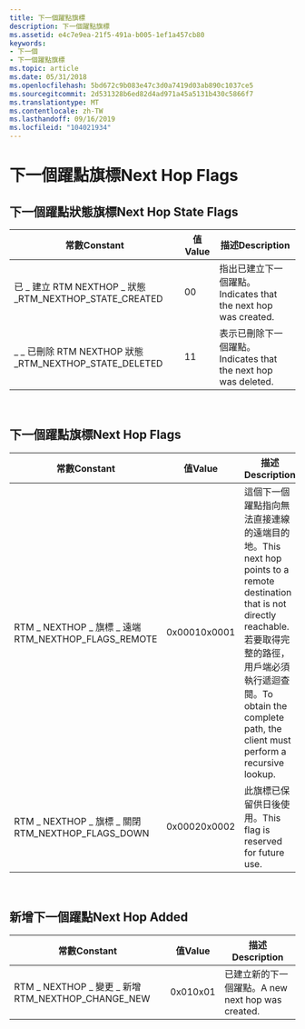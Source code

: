```yaml
---
title: 下一個躍點旗標
description: 下一個躍點旗標
ms.assetid: e4c7e9ea-21f5-491a-b005-1ef1a457cb80
keywords:
- 下一個
- 下一個躍點旗標
ms.topic: article
ms.date: 05/31/2018
ms.openlocfilehash: 5bd672c9b083e47c3d0a7419d03ab890c1037ce5
ms.sourcegitcommit: 2d531328b6ed82d4ad971a45a5131b430c5866f7
ms.translationtype: MT
ms.contentlocale: zh-TW
ms.lasthandoff: 09/16/2019
ms.locfileid: "104021934"
---
```

# <a name="next-hop-flags"></a><span data-ttu-id="39092-105">下一個躍點旗標</span><span class="sxs-lookup"><span data-stu-id="39092-105">Next Hop Flags</span></span>

## <a name="next-hop-state-flags"></a><span data-ttu-id="39092-106">下一個躍點狀態旗標</span><span class="sxs-lookup"><span data-stu-id="39092-106">Next Hop State Flags</span></span>



| <span data-ttu-id="39092-107">常數</span><span class="sxs-lookup"><span data-stu-id="39092-107">Constant</span></span>                     | <span data-ttu-id="39092-108">值</span><span class="sxs-lookup"><span data-stu-id="39092-108">Value</span></span> | <span data-ttu-id="39092-109">描述</span><span class="sxs-lookup"><span data-stu-id="39092-109">Description</span></span>                              |
|------------------------------|-------|------------------------------------------|
| <span data-ttu-id="39092-110">已 \_ 建立 RTM NEXTHOP \_ 狀態 \_</span><span class="sxs-lookup"><span data-stu-id="39092-110">RTM\_NEXTHOP\_STATE\_CREATED</span></span> | <span data-ttu-id="39092-111">0</span><span class="sxs-lookup"><span data-stu-id="39092-111">0</span></span>     | <span data-ttu-id="39092-112">指出已建立下一個躍點。</span><span class="sxs-lookup"><span data-stu-id="39092-112">Indicates that the next hop was created.</span></span> |
| <span data-ttu-id="39092-113">\_ \_ 已刪除 RTM NEXTHOP 狀態 \_</span><span class="sxs-lookup"><span data-stu-id="39092-113">RTM\_NEXTHOP\_STATE\_DELETED</span></span> | <span data-ttu-id="39092-114">1</span><span class="sxs-lookup"><span data-stu-id="39092-114">1</span></span>     | <span data-ttu-id="39092-115">表示已刪除下一個躍點。</span><span class="sxs-lookup"><span data-stu-id="39092-115">Indicates that the next hop was deleted.</span></span> |



 

## <a name="next-hop-flags"></a><span data-ttu-id="39092-116">下一個躍點旗標</span><span class="sxs-lookup"><span data-stu-id="39092-116">Next Hop Flags</span></span>



| <span data-ttu-id="39092-117">常數</span><span class="sxs-lookup"><span data-stu-id="39092-117">Constant</span></span>                    | <span data-ttu-id="39092-118">值</span><span class="sxs-lookup"><span data-stu-id="39092-118">Value</span></span>  | <span data-ttu-id="39092-119">描述</span><span class="sxs-lookup"><span data-stu-id="39092-119">Description</span></span>                                                                                                                                           |
|-----------------------------|--------|-------------------------------------------------------------------------------------------------------------------------------------------------------|
| <span data-ttu-id="39092-120">RTM \_ NEXTHOP \_ 旗標 \_ 遠端</span><span class="sxs-lookup"><span data-stu-id="39092-120">RTM\_NEXTHOP\_FLAGS\_REMOTE</span></span> | <span data-ttu-id="39092-121">0x0001</span><span class="sxs-lookup"><span data-stu-id="39092-121">0x0001</span></span> | <span data-ttu-id="39092-122">這個下一個躍點指向無法直接連線的遠端目的地。</span><span class="sxs-lookup"><span data-stu-id="39092-122">This next hop points to a remote destination that is not directly reachable.</span></span> <span data-ttu-id="39092-123">若要取得完整的路徑，用戶端必須執行遞迴查閱。</span><span class="sxs-lookup"><span data-stu-id="39092-123">To obtain the complete path, the client must perform a recursive lookup.</span></span> |
| <span data-ttu-id="39092-124">RTM \_ NEXTHOP \_ 旗標 \_ 關閉</span><span class="sxs-lookup"><span data-stu-id="39092-124">RTM\_NEXTHOP\_FLAGS\_DOWN</span></span>   | <span data-ttu-id="39092-125">0x0002</span><span class="sxs-lookup"><span data-stu-id="39092-125">0x0002</span></span> | <span data-ttu-id="39092-126">此旗標已保留供日後使用。</span><span class="sxs-lookup"><span data-stu-id="39092-126">This flag is reserved for future use.</span></span>                                                                                                                 |



 

## <a name="next-hop-added"></a><span data-ttu-id="39092-127">新增下一個躍點</span><span class="sxs-lookup"><span data-stu-id="39092-127">Next Hop Added</span></span>



| <span data-ttu-id="39092-128">常數</span><span class="sxs-lookup"><span data-stu-id="39092-128">Constant</span></span>                  | <span data-ttu-id="39092-129">值</span><span class="sxs-lookup"><span data-stu-id="39092-129">Value</span></span> | <span data-ttu-id="39092-130">描述</span><span class="sxs-lookup"><span data-stu-id="39092-130">Description</span></span>                 |
|---------------------------|-------|-----------------------------|
| <span data-ttu-id="39092-131">RTM \_ NEXTHOP \_ 變更 \_ 新增</span><span class="sxs-lookup"><span data-stu-id="39092-131">RTM\_NEXTHOP\_CHANGE\_NEW</span></span> | <span data-ttu-id="39092-132">0x01</span><span class="sxs-lookup"><span data-stu-id="39092-132">0x01</span></span>  | <span data-ttu-id="39092-133">已建立新的下一個躍點。</span><span class="sxs-lookup"><span data-stu-id="39092-133">A new next hop was created.</span></span> |



 

 

 




